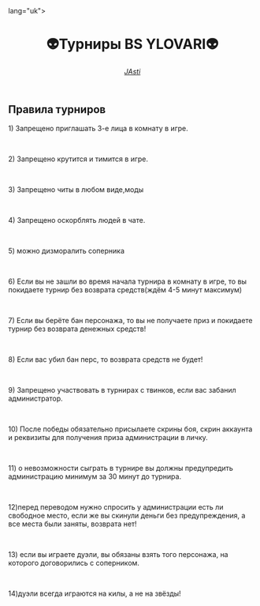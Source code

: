 <html> lang="uk"><head>
	<meta charset="UTF-8">
	<title>Правила турниров</title>
		<link rel="apple-touch-icon" sizes="152x152" href="apple-touch-icon.png">
		<link rel="icon" type="image/png" sizes="32x32" href="favicon-32x32.png">
		<link rel="icon" type="image/png" sizes="16x16" href="favicon-16x16.png">
		<link rel="manifest" href="site.webmanifest">
		<link rel="mask-icon" href="safari-pinned-tab.svg" color="#5bbad5">
		<meta name="msapplication-TileColor" content="#da532c">
		<meta name="theme-color" content="#ffffff">
</head>
<body>
	<div class="tl_page_wrap">
      <div class="tl_page">
        <main class="tl_article">
          <header class="tl_article_header" dir="auto">
            <h1>👽Турниры BS YLOVARI👽</h1>
            <address>
              <a rel="author" href="https://t.me/zxcxXOLOD" target="_blank">JAsti</a>
            </address>
          </header>
          <article id="_tl_editor" class="tl_article_content ql-container ql-disabled"><div class="ql-editor" contenteditable="false"><h1 dir="auto" data-placeholder="Title" data-label="Title">Правила турниров</h1><address dir="auto" data-placeholder="Your name" data-label="Author"></address><p dir="auto">1) Запрещено приглашать 3-е лица в комнату в игре.</p><p dir="auto"><br></p><p dir="auto">2) Запрещено крутится и тимится в игре.</p><p dir="auto"><br></p><p dir="auto">3) Запрещено читы в любом виде,моды </p><p dir="auto"><br></p><p dir="auto">4) Запрещено оскорблять людей в чате. </p><p dir="auto"><br></p><p dir="auto">5) можно дизморалить соперника</p><p dir="auto"><br></p><p dir="auto">6) Если вы не зашли во время начала турнира в комнату в игре, то вы покидаете турнир без возврата средств(ждём 4-5 минут максимум)</p><p dir="auto"><br></p><p dir="auto">7) Если вы берёте бан персонажа, то вы не получаете приз и покидаете турнир без возврата денежных средств!</p><p dir="auto"><br></p><p dir="auto">8) Если вас убил бан перс, то возврата средств не будет!</p><p dir="auto"><br></p><p dir="auto">9) Запрещено участвовать в турнирах с твинков, если вас забанил администратор.</p><p dir="auto"><br></p><p dir="auto">10) После победы обязательно присылаете скрины боя, скрин аккаунта и реквизиты для получения приза администрации в личку.</p><p dir="auto"><br></p><p dir="auto">11) о невозможности сыграть в турнире вы должны предупредить администрацию минимум за 30 минут до турнира.</p><p dir="auto"><br></p><p dir="auto">12)перед переводом нужно спросить у администрации есть ли свободное место, если же вы скинули деньги без предупреждения, а все места были заняты, возврата нет!</p><p dir="auto"><br></p><p dir="auto">13) если вы играете дуэли, вы обязаны взять того персонажа, на которого договорились с соперником.</p><p dir="auto"><br></p><p dir="auto">14)дуэли всегда играются на килы, а не на звёзды!</p></div><div class="ql-clipboard" contenteditable="true" tabindex="-1"></div><div id="_tl_link_tooltip" class="tl_link_tooltip"></div><div id="_tl_tooltip" class="tl_tooltip">
            <div class="buttons">
            
</body>
</html>
